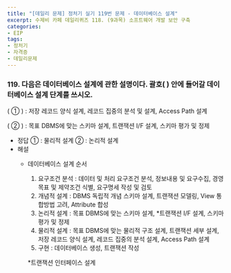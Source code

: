 ```yaml
---
title: "[데일리 문제] 정처기 실기 119번 문제 - 데이터베이스 설계"
excerpt: 수제비 카페 데일리퀴즈 118. (9과목) 소프트웨어 개발 보안 구축
categories:
- EIP
tags:
- 정처기
- 자격증
- 데일리문제
---
```


### 119. 다음은 데이터베이스 설계에 관한 설명이다. 괄호( ) 안에 들어갈 데이터베이스 설계 단계를 쓰시오.

(  ①  ) : 저장 레코드 양식 설계, 레코드 집중의 분석 및 설계, Access Path 설계

(  ②  ) : 목표 DBMS에 맞는 스키마 설계, 트랜잭션 I/F 설계, 스키마 평가 및 정제

- 정답
    ① : 물리적 설계
    ② : 논리적 설계
- 해설
    - 데이터베이스 설계 순서
        1. 요구조건 분석 : 데이터 및 처리 요구조건 분석, 정보내용 및 요구수집, 경영목표 및 제약조건 식별, 요구명세 작성 및 검토
        2. 개념적 설계 : DBMS 독립적 개념 스키마 설계, 트랜잭션 모델링, View 통합방법 고려, Attribute 합성
        3. 논리적 설계 : 목표 DBMS에 맞는 스키마 설계, *트랜잭션 I/F 설계, 스키마 평가 및 정제
        4. 물리적 설계 : 목표 DBMS에 맞는 물리적 구조 설계, 트랜잭션 세부 설계, 저장 레코드 양식 설계, 레코드 집중의 분석 설계, Access Path 설계
        5. 구현 : 데이터베이스 생성, 트랜잭션 작성

        *트랜잭션 인터페이스 설계
